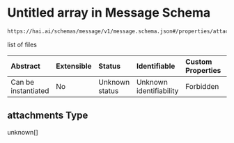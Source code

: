 # Untitled array in Message Schema

```txt
https://hai.ai/schemas/message/v1/message.schema.json#/properties/attachments
```

list of files

| Abstract            | Extensible | Status         | Identifiable            | Custom Properties | Additional Properties | Access Restrictions | Defined In                                                                               |
| :------------------ | :--------- | :------------- | :---------------------- | :---------------- | :-------------------- | :------------------ | :--------------------------------------------------------------------------------------- |
| Can be instantiated | No         | Unknown status | Unknown identifiability | Forbidden         | Allowed               | none                | [message.schema.json\*](../../out/message/v1/message.schema.json "open original schema") |

## attachments Type

unknown\[]
